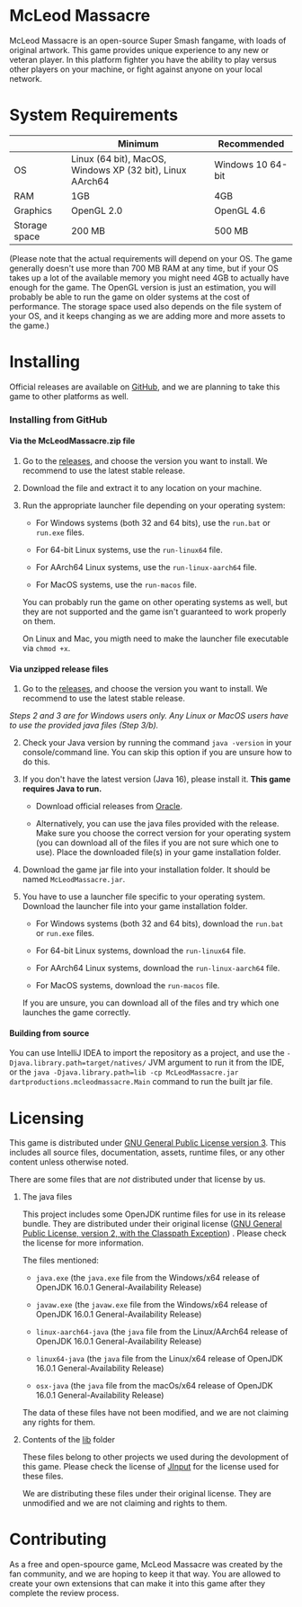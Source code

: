 # McLeod Massacre

McLeod Massacre is an open-source Super Smash fangame, with loads of original artwork. This game provides unique
experience to any new or veteran player. In this platform fighter you have the ability to play versus other players on
your machine, or fight against anyone on your local network.

# System Requirements

||Minimum|Recommended|
|-------------|-------------|-------------|
|OS|Linux (64 bit), MacOS, Windows XP (32 bit), Linux AArch64 | Windows 10 64-bit|
|RAM|1GB|4GB|
|Graphics|OpenGL 2.0|OpenGL 4.6|
|Storage space|200 MB|500 MB|

(Please note that the actual requirements will depend on your OS. The game generally doesn't use more than 700 MB RAM at
any time, but if your OS takes up a lot of the available memory you might need 4GB to actually have enough for the game.
The OpenGL version is just an estimation, you will probably be able to run the game on older systems at the cost of
performance. The storage space used also depends on the file system of your OS, and it keeps changing as we are adding
more and more assets to the game.)

# Installing

Official releases are available on [GitHub](https://github.com/DartProductions/project-MCM/releases), and we are
planning to take this game to other platforms as well.

### Installing from GitHub

#### **Via the McLeodMassacre.zip file**

1. Go to the [releases](https://github.com/DartProductions/project-MCM/releases), and choose the version you want to
   install. We recommend to use the latest stable release.

2. Download the file and extract it to any location on your machine.

3. Run the appropriate launcher file depending on your operating system:

    - For Windows systems (both 32 and 64 bits), use the `run.bat` or `run.exe` files.

    - For 64-bit Linux systems, use the `run-linux64` file.

    - For AArch64 Linux systems, use the `run-linux-aarch64` file.

    - For MacOS systems, use the `run-macos` file.

   You can probably run the game on other operating systems as well, but they are not supported and the game isn't
   guaranteed to work properly on them.

   On Linux and Mac, you migth need to make the launcher file executable via `chmod +x`.

#### **Via unzipped release files**

1. Go to the [releases](https://github.com/DartProductions/project-MCM/releases), and choose the version you want to
   install. We recommend to use the latest stable release.

*Steps 2 and 3 are for Windows users only. Any Linux or MacOS users have to use the provided java files (Step 3/b).*

2. Check your Java version by running the command `java -version` in your console/command line. You can skip this option
   if you are unsure how to do this.

3. If you don't have the latest version (Java 16), please install it. **This game requires Java to run.**

    - Download official releases from [Oracle](https://www.oracle.com/java/technologies/javase-jdk16-downloads.html).

    - Alternatively, you can use the java files provided with the release. Make sure you choose the correct version for
      your operating system (you can download all of the files if you are not sure which one to use). Place the
      downloaded file(s) in your game installation folder.

4. Download the game jar file into your installation folder. It should be named `McLeodMassacre.jar`.

5. You have to use a launcher file specific to your operating system. Download the launcher file into your game
   installation folder.

    - For Windows systems (both 32 and 64 bits), download the `run.bat` or `run.exe` files.

    - For 64-bit Linux systems, download the `run-linux64` file.

    - For AArch64 Linux systems, download the `run-linux-aarch64` file.

    - For MacOS systems, download the `run-macos` file.

   If you are unsure, you can download all of the files and try which one launches the game correctly.

#### **Building from source**

You can use IntelliJ IDEA to import the repository as a project, and use the `-Djava.library.path=target/natives/` JVM
argument to run it from the IDE, or
the `java -Djava.library.path=lib -cp McLeodMassacre.jar dartproductions.mcleodmassacre.Main` command to run the built
jar file.

# Licensing

This game is distributed under [GNU General Public License version 3](https://www.gnu.org/licenses/gpl-3.0.en.html).
This includes all source files, documentation, assets, runtime files, or any other content unless otherwise noted.

There are some files that are _not_ distributed under that license by us.

1. The java files

   This project includes some OpenJDK runtime files for use in its release bundle. They are distributed under their
   original
   license ([GNU General Public License, version 2, with the Classpath Exception](https://openjdk.java.net/legal/gplv2+ce.html))
   . Please check the license for more information.

   The files mentioned:

    - `java.exe` (the `java.exe` file from the Windows/x64 release of OpenJDK 16.0.1 General-Availability Release)

    - `javaw.exe` (the `javaw.exe` file from the Windows/x64 release of OpenJDK 16.0.1 General-Availability Release)

    - `linux-aarch64-java` (the `java` file from the Linux/AArch64 release of OpenJDK 16.0.1 General-Availability
      Release)

    - `linux64-java` (the `java` file from the Linux/x64 release of OpenJDK 16.0.1 General-Availability Release)

    - `osx-java` (the `java` file from the macOs/x64 release of OpenJDK 16.0.1 General-Availability Release)

   The data of these files have not been modified, and we are not claiming any rights for them.

2. Contents of the [lib](https://github.com/DartProductions/project-MCM/tree/engine-dev/src/main/resources/extract/lib)
   folder

   These files belong to other projects we used during the devolopment of this game. Please check the license
   of [JInput](https://jinput.github.io/jinput/) for the license used for these files.

   We are distributing these files under their original license. They are unmodified and we are not claiming and rights
   to them.

# Contributing

As a free and open-spource game, McLeod Massacre was created by the fan community, and we are hoping to keep it that
way. You are allowed to create your own extensions that can make it into this game after they complete the review
process.

